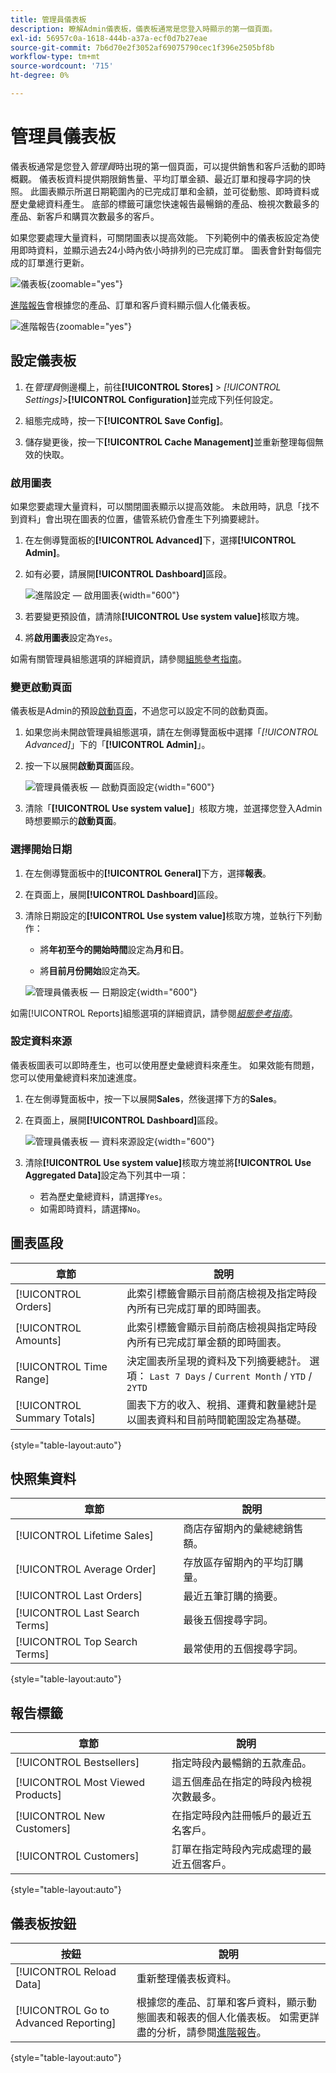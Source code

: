 ```yaml
---
title: 管理員儀表板
description: 瞭解Admin儀表板，儀表板通常是您登入時顯示的第一個頁面。
exl-id: 56957c0a-1618-444b-a37a-ecf0d7b27eae
source-git-commit: 7b6d70e2f3052af69075790cec1f396e2505bf8b
workflow-type: tm+mt
source-wordcount: '715'
ht-degree: 0%

---
```


# 管理員儀表板

儀表板通常是您登入&#x200B;_管理員_&#x200B;時出現的第一個頁面，可以提供銷售和客戶活動的即時概觀。 儀表板資料提供期限銷售量、平均訂單金額、最近訂單和搜尋字詞的快照。 此圖表顯示所選日期範圍內的已完成訂單和金額，並可從動態、即時資料或歷史彙總資料產生。 底部的標籤可讓您快速報告最暢銷的產品、檢視次數最多的產品、新客戶和購買次數最多的客戶。

如果您要處理大量資料，可關閉圖表以提高效能。 下列範例中的儀表板設定為使用即時資料，並顯示過去24小時內依小時排列的已完成訂單。 圖表會針對每個完成的訂單進行更新。

![儀表板](./assets/dashboard-full.png){zoomable="yes"}

[進階報告](business-intelligence.md#advanced-reporting)會根據您的產品、訂單和客戶資料顯示個人化儀表板。

![進階報告](./assets/dashboard-advanced-reporting.png){zoomable="yes"}

## 設定儀表板

1. 在&#x200B;_管理員_&#x200B;側邊欄上，前往&#x200B;**[!UICONTROL Stores]** > _[!UICONTROL Settings]_>**[!UICONTROL Configuration]**&#x200B;並完成下列任何設定。

1. 組態完成時，按一下&#x200B;**[!UICONTROL Save Config]**。

1. 儲存變更後，按一下&#x200B;**[!UICONTROL Cache Management]**&#x200B;並重新整理每個無效的快取。

### 啟用圖表

如果您要處理大量資料，可以關閉圖表顯示以提高效能。 未啟用時，訊息「找不到資料」會出現在圖表的位置，儘管系統仍會產生下列摘要總計。

1. 在左側導覽面板的&#x200B;**[!UICONTROL Advanced]**&#x200B;下，選擇&#x200B;**[!UICONTROL Admin]**。

1. 如有必要，請展開&#x200B;**[!UICONTROL Dashboard]**&#x200B;區段。

   ![進階設定 — 啟用圖表](./assets/admin-dashboard-config.png){width="600"}

1. 若要變更預設值，請清除&#x200B;**[!UICONTROL Use system value]**&#x200B;核取方塊。

1. 將&#x200B;**啟用圖表**&#x200B;設定為`Yes`。

如需有關管理員組態選項的詳細資訊，請參閱[組態參考指南](../configuration-reference/advanced/admin.md)。

### 變更啟動頁面

儀表板是Admin的預設[啟動頁面](../configuration-reference/advanced/admin.md)，不過您可以設定不同的啟動頁面。

1. 如果您尚未開啟管理員組態選項，請在左側導覽面板中選擇「_[!UICONTROL Advanced]_」下的「**[!UICONTROL Admin]**」。

1. 按一下以展開&#x200B;**啟動頁面**&#x200B;區段。

   ![管理員儀表板 — 啟動頁面設定](./assets/admin-startup-page.png){width="600"}

1. 清除「**[!UICONTROL Use system value]**」核取方塊，並選擇您登入Admin時想要顯示的&#x200B;**啟動頁面**。

### 選擇開始日期

1. 在左側導覽面板中的&#x200B;**[!UICONTROL General]**&#x200B;下方，選擇&#x200B;**報表**。

1. 在頁面上，展開&#x200B;**[!UICONTROL Dashboard]**&#x200B;區段。

1. 清除日期設定的&#x200B;**[!UICONTROL Use system value]**&#x200B;核取方塊，並執行下列動作：

   - 將&#x200B;**年初至今的開始時間**&#x200B;設定為&#x200B;**月**&#x200B;和&#x200B;**日**。

   - 將&#x200B;**目前月份開始**&#x200B;設定為&#x200B;**天**。

   ![管理員儀表板 — 日期設定](./assets/reports-dashboard.png){width="600"}

如需[!UICONTROL Reports]組態選項的詳細資訊，請參閱&#x200B;[_組態參考指南_](../configuration-reference/general/reports.md)。

### 設定資料來源

儀表板圖表可以即時產生，也可以使用歷史彙總資料來產生。 如果效能有問題，您可以使用彙總資料來加速進度。

1. 在左側導覽面板中，按一下以展開&#x200B;**Sales**，然後選擇下方的&#x200B;**Sales**。

1. 在頁面上，展開&#x200B;**[!UICONTROL Dashboard]**&#x200B;區段。

   ![管理員儀表板 — 資料來源設定](./assets/config-sales-dashboard.png){width="600"}

1. 清除&#x200B;**[!UICONTROL Use system value]**&#x200B;核取方塊並將&#x200B;**[!UICONTROL Use Aggregated Data]**&#x200B;設定為下列其中一項：

   - 若為歷史彙總資料，請選擇`Yes`。
   - 如需即時資料，請選擇`No`。

## 圖表區段

| 章節 | 說明 |
|--- |--- |
| [!UICONTROL Orders] | 此索引標籤會顯示目前商店檢視及指定時段內所有已完成訂單的即時圖表。 |
| [!UICONTROL Amounts] | 此索引標籤會顯示目前商店檢視與指定時段內所有已完成訂單金額的即時圖表。 |
| [!UICONTROL Time Range] | 決定圖表所呈現的資料及下列摘要總計。 選項： `Last 7 Days` / `Current Month` / `YTD` / `2YTD` |
| [!UICONTROL Summary Totals] | 圖表下方的收入、稅捐、運費和數量總計是以圖表資料和目前時間範圍設定為基礎。 |

{style="table-layout:auto"}

## 快照集資料

| 章節 | 說明 |
|--- |--- |
| [!UICONTROL Lifetime Sales] | 商店存留期內的彙總總銷售額。 |
| [!UICONTROL Average Order] | 存放區存留期內的平均訂購量。 |
| [!UICONTROL Last Orders] | 最近五筆訂購的摘要。 |
| [!UICONTROL Last Search Terms] | 最後五個搜尋字詞。 |
| [!UICONTROL Top Search Terms] | 最常使用的五個搜尋字詞。 |

{style="table-layout:auto"}

## 報告標籤

| 章節 | 說明 |
|--- |--- |
| [!UICONTROL Bestsellers] | 指定時段內最暢銷的五款產品。 |
| [!UICONTROL Most Viewed Products] | 這五個產品在指定的時段內檢視次數最多。 |
| [!UICONTROL New Customers] | 在指定時段內註冊帳戶的最近五名客戶。 |
| [!UICONTROL Customers] | 訂單在指定時段內完成處理的最近五個客戶。 |

{style="table-layout:auto"}

## 儀表板按鈕

| 按鈕 | 說明 |
|--- |--- |
| [!UICONTROL Reload Data] | 重新整理儀表板資料。 |
| [!UICONTROL Go to Advanced Reporting] | 根據您的產品、訂單和客戶資料，顯示動態圖表和報表的個人化儀表板。 如需更詳盡的分析，請參閱[進階報告](business-intelligence.md#advanced-reporting)。 |

{style="table-layout:auto"}
